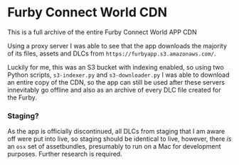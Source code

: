 # Furby Connect World CDN
This is a full archive of the entire Furby Connect World APP CDN


Using a proxy server I was able to see that the app downloads the majority of its files, assets and DLCs from `https://furbyapp.s3.amazonaws.com/`.

Luckily for me, this was an S3 bucket with indexing enabled, so using two Python scripts, `s3-indexer.py` and `s3-downloader.py` I was able to download an entire copy of the CDN, so the app can still be used after these servers innevitably go offline and also as an archive of every DLC file created for the Furby.


### Staging?
As the app is officially discontinued, all DLCs from staging that I am aware off were put into live, so staging should be identical to live, however, there _is_ an `osx` set of assetbundles, presumably to run on a Mac for development purposes. Further research is required.